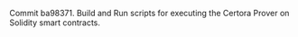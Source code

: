 Commit ba98371.                    Build and Run scripts for executing the Certora Prover on Solidity smart contracts.